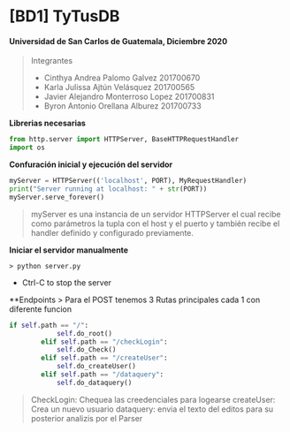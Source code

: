 # [BD1] TyTusDB
#### Universidad de San Carlos de Guatemala, Diciembre 2020
> Integrantes
> - Cinthya Andrea Palomo Galvez 201700670
> - Karla Julissa Ajtún Velásquez 201700565
> - Javier Alejandro Monterroso Lopez 201700831
> - Byron Antonio Orellana Alburez 201700733

**Librerias necesarias**

```python
from http.server import HTTPServer, BaseHTTPRequestHandler
import os
```

**Confuración inicial y ejecución del servidor**

```python
myServer = HTTPServer(('localhost', PORT), MyRequestHandler)
print("Server running at localhost: " + str(PORT))
myServer.serve_forever()
```

> myServer es una instancia de un servidor HTTPServer el cual recibe como parámetros la tupla con el host y el puerto y también recibe el handler definido y configurado previamente.

**Iniciar el servidor manualmente**

    > python server.py

- Ctrl-C to stop the server

**Endpoints
    > Para el POST tenemos 3 Rutas principales cada 1 con diferente funcion
```python
if self.path == "/":
            self.do_root()
        elif self.path == "/checkLogin":
            self.do_Check()
        elif self.path == "/createUser":
            self.do_createUser()
        elif self.path == "/dataquery":
            self.do_dataquery()
```

>CheckLogin: Chequea las creedenciales para logearse
>createUser: Crea un nuevo usuario
>dataquery: envia el texto del editos para su posterior analizis por el Parser 
